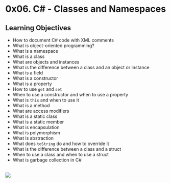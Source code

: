 # 0x06. C# - Classes and Namespaces
## Learning Objectives
* How to document C# code with XML comments
* What is object-oriented programming?
* What is a namespace
* What is a class
* What are objects and instances
* What is the difference between a class and an object or instance
* What is a field
* What is a constructor
* What is a property
* How to use `get` and `set`
* When to use a constructor and when to use a property
* What is `this` and when to use it
* What is a method
* What are access modifiers
* What is a static class
* What is a static member
* What is encapsulation
* What is polymorphism
* What is abstraction
* What does `toString` do and how to override it
* What is the difference between a class and a struct
* When to use a class and when to use a struct
* What is garbage collection in C#
<br>
<img src="https://www.holbertonschool.com/holberton-logo.png">
